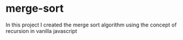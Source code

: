 # merge-sort
In this project I created the merge sort algorithm using the concept of recursion in vanilla javascript
